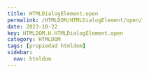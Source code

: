 ```yaml
---
title: HTMLDialogElement.open
permalink: /HTMLDOM/HTMLDialogElement/open/
date: 2023-10-22
key: HTMLDOM.H.HTMLDialogElement.open
category: HTMLDOM
tags: [propiedad htmldom]
sidebar:
  nav: htmldom
---
```


